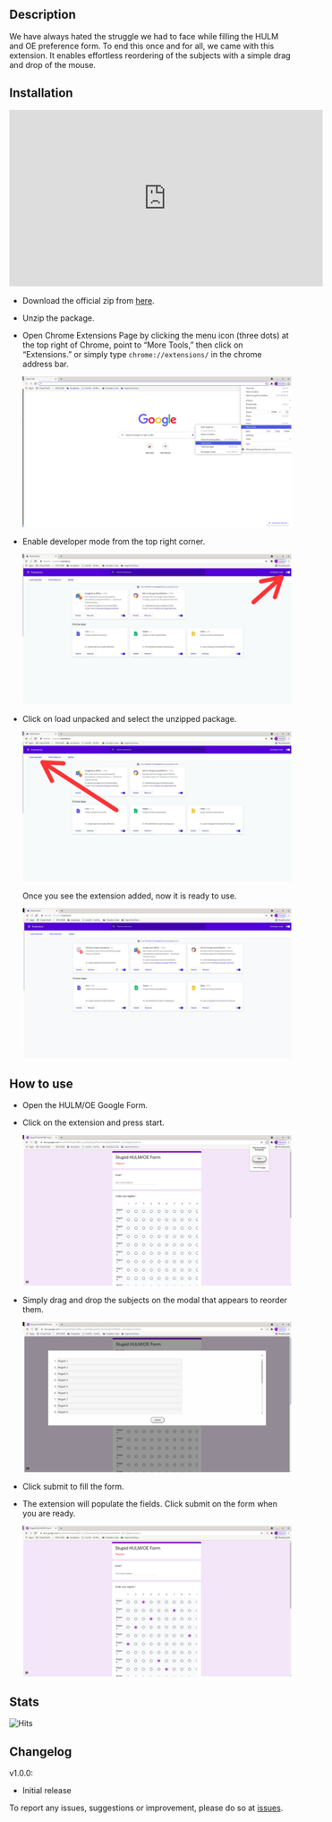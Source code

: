 ## Description

We have always hated the struggle we had to face while filling the HULM and OE preference form. To end this once and for all, we came with this extension. It enables effortless reordering of the subjects with a simple drag and drop of the mouse.  

## Installation

<iframe width="560" height="315" src="https://www.youtube.com/embed/kdLuHF8pf7U" title="YouTube video player" frameborder="0" allow="accelerometer; autoplay; clipboard-write; encrypted-media; gyroscope; picture-in-picture" allowfullscreen></iframe>


- Download the official zip from [here](https://github.com/TheAnshul756/MCGFTGF/archive/refs/heads/main.zip).
- Unzip the package.
- Open Chrome Extensions Page by clicking the menu icon (three dots) at the top right of Chrome, point to “More Tools,” then click on “Extensions.” or simply type `chrome://extensions/` in the chrome address bar.
  
  ![](img/extensionsmenu.png)
  
- Enable developer mode from the top right corner.
  
  ![](img/enabledev.jpeg)
  
- Click on load unpacked and select the unzipped package.
  
  ![](img/loadunpack.jpeg)
  
  Once you see the extension added, now it is ready to use.
  
  ![](img/extensionadded.png)
  

## How to use

- Open the HULM/OE Google Form.
- Click on the extension and press start.
  
  ![](img/extensionstart.png)

- Simply drag and drop the subjects on the modal that appears to reorder them.
  
  ![](img/dragDrop.png)

- Click submit to fill the form.
- The extension will populate the fields. Click submit on the form when you are ready.  

  ![](img/finalfilled.png)
  

## Stats

![Hits](https://hits.seeyoufarm.com/api/count/incr/badge.svg?url=https%3A%2F%2Ftheanshul756.github.io%2Fhulm-filler%2F&count_bg=%2379C83D&title_bg=%23555555&icon=&icon_color=%23E7E7E7&title=hits&edge_flat=false)

  
## Changelog
v1.0.0:

- Initial release

To report any issues, suggestions or improvement, please do so at [issues](https://github.com/TheAnshul756/MCGFTGF/issues).
